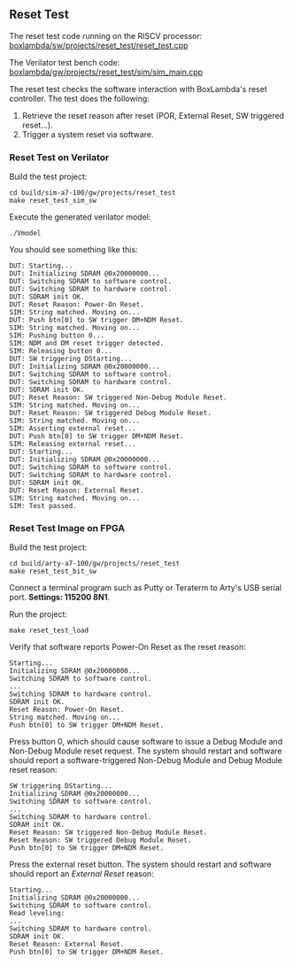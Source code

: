 ## Reset Test

The reset test code running on the RISCV processor: [boxlambda/sw/projects/reset_test/reset_test.cpp](https://github.com/epsilon537/boxlambda/blob/master/sw/projects/reset_test/reset_test.cpp)

The Verilator test bench code: [boxlambda/gw/projects/reset_test/sim/sim_main.cpp](https://github.com/epsilon537/boxlambda/blob/master/gw/projects/reset_test/sim/sim_main.cpp)

The reset test checks the software interaction with BoxLambda's reset controller. The test does the following:

1. Retrieve the reset reason after reset (POR, External Reset, SW triggered reset...).
2. Trigger a system reset via software.

### Reset Test on Verilator

Build the test project:
```
cd build/sim-a7-100/gw/projects/reset_test
make reset_test_sim_sw
```
Execute the generated verilator model:
```
./Vmodel
```
You should see something like this:

```
DUT: Starting...
DUT: Initializing SDRAM @0x20000000...
DUT: Switching SDRAM to software control.
DUT: Switching SDRAM to hardware control.
DUT: SDRAM init OK.
DUT: Reset Reason: Power-On Reset.
SIM: String matched. Moving on...
DUT: Push btn[0] to SW trigger DM+NDM Reset.
SIM: String matched. Moving on...
SIM: Pushing button 0...
SIM: NDM and DM reset trigger detected.
SIM: Releasing button 0...
DUT: SW triggering DStarting...
DUT: Initializing SDRAM @0x20000000...
DUT: Switching SDRAM to software control.
DUT: Switching SDRAM to hardware control.
DUT: SDRAM init OK.
DUT: Reset Reason: SW triggered Non-Debug Module Reset.
SIM: String matched. Moving on...
DUT: Reset Reason: SW triggered Debug Module Reset.
SIM: String matched. Moving on...
SIM: Asserting external reset...
DUT: Push btn[0] to SW trigger DM+NDM Reset.
SIM: Releasing external reset...
DUT: Starting...
DUT: Initializing SDRAM @0x20000000...
DUT: Switching SDRAM to software control.
DUT: Switching SDRAM to hardware control.
DUT: SDRAM init OK.
DUT: Reset Reason: External Reset.
SIM: String matched. Moving on...
SIM: Test passed.
```

### Reset Test Image on FPGA

Build the test project:
```
cd build/arty-a7-100/gw/projects/reset_test
make reset_test_bit_sw
```
Connect a terminal program such as Putty or Teraterm to Arty's USB serial port. **Settings: 115200 8N1**.

Run the project:
```
make reset_test_load
```
Verify that software reports Power-On Reset as the reset reason:
```
Starting...
Initializing SDRAM @0x20000000...
Switching SDRAM to software control.
...
Switching SDRAM to hardware control.
SDRAM init OK.
Reset Reason: Power-On Reset.
String matched. Moving on...
Push btn[0] to SW trigger DM+NDM Reset.
```
Press button 0, which should cause software to issue a Debug Module and Non-Debug Module reset request.
The system should restart and software should report a software-triggered Non-Debug Module and Debug
Module reset reason:
```
SW triggering DStarting...
Initializing SDRAM @0x20000000...
Switching SDRAM to software control.
...
Switching SDRAM to hardware control.
SDRAM init OK.
Reset Reason: SW triggered Non-Debug Module Reset.
Reset Reason: SW triggered Debug Module Reset.
Push btn[0] to SW trigger DM+NDM Reset.
```
Press the external reset button. The system should restart and software should report an *External Reset*
reason:
```
Starting...
Initializing SDRAM @0x20000000...
Switching SDRAM to software control.
Read leveling:
...
Switching SDRAM to hardware control.
SDRAM init OK.
Reset Reason: External Reset.
Push btn[0] to SW trigger DM+NDM Reset.
```

